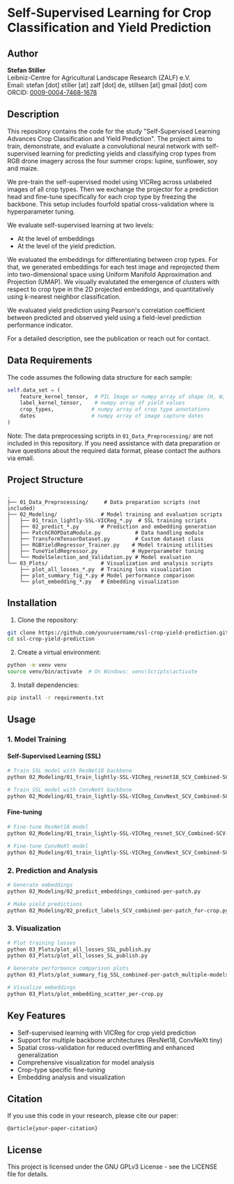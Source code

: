 # Self-Supervised Learning for Crop Classification and Yield Prediction

## Author

**Stefan Stiller**  
Leibniz-Centre for Agricultural Landscape Research (ZALF) e.V.  
Email: stefan [dot] stiller [at] zalf [dot] de, stillsen [at] gmail [dot] com  
ORCID: [0009-0004-7468-1678](https://orcid.org/0009-0004-7468-1678)

## Description

This repository contains the code for the study "Self-Supervised Learning Advances Crop Classification and Yield Prediction". The project aims to train, demonstrate, and evaluate a convolutional neural network with self-supervised learning for predicting yields and classifying crop types from RGB drone imagery across the four summer crops: lupine, sunflower, soy and maize. 

We pre-train the self-supervised model using VICReg across unlabeled images of all crop types. Then we exchange the projector for a prediction head and fine-tune specifically for each crop type by freezing the backbone. This setup includes fourfold spatial cross-validation where is hyperparameter tuning. 

We evaluate self-supervised learning at two levels:
- At the level of embeddings
- At the level of the yield prediction. 

We evaluated the embeddings for differentiating between crop types. For that, we generated embeddings for each test image and reprojected them into two-dimensional space using Uniform Manifold Approximation and Projection (UMAP). We visually evalutated the emergence of clusters with respect to crop type in the 2D projected embeddings, and quantitatively using k-nearest neighbor classification. 

We evaluated yield prediction using Pearson's correlation coefficient between predicted and observed yield using a field-level prediction performance indicator. 

For a detailed description, see the publication or reach out for contact.

## Data Requirements

The code assumes the following data structure for each sample:
```python
self.data_set = (
    feature_kernel_tensor,  # PIL Image or numpy array of shape (H, W, C)
    label_kernel_tensor,    # numpy array of yield values
    crop_types,            # numpy array of crop type annotations
    dates                  # numpy array of image capture dates
)
```

Note: The data preprocessing scripts in `01_Data_Preprocessing/` are not included in this repository. If you need assistance with data preparation or have questions about the required data format, please contact the authors via email.

## Project Structure

```
.
├── 01_Data_Preprocessing/     # Data preparation scripts (not included)
├── 02_Modeling/              # Model training and evaluation scripts
│   ├── 01_train_lightly-SSL-VICReg_*.py  # SSL training scripts
│   ├── 02_predict_*.py       # Prediction and embedding generation
│   ├── PatchCROPDataModule.py           # Data handling module
│   ├── TransformTensorDataset.py        # Custom dataset class
│   ├── RGBYieldRegressor_Trainer.py    # Model training utilities
│   ├── TuneYieldRegressor.py           # Hyperparameter tuning
│   └── ModelSelection_and_Validation.py # Model evaluation
└── 03_Plots/                 # Visualization and analysis scripts
    ├── plot_all_losses_*.py  # Training loss visualization
    ├── plot_summary_fig_*.py # Model performance comparison
    └── plot_embedding_*.py   # Embedding visualization
```

## Installation

1. Clone the repository:
```bash
git clone https://github.com/yourusername/ssl-crop-yield-prediction.git
cd ssl-crop-yield-prediction
```

2. Create a virtual environment:
```bash
python -m venv venv
source venv/bin/activate  # On Windows: venv\Scripts\activate
```

3. Install dependencies:
```bash
pip install -r requirements.txt
```

## Usage

### 1. Model Training

#### Self-Supervised Learning (SSL)
```bash
# Train SSL model with ResNet18 backbone
python 02_Modeling/01_train_lightly-SSL-VICReg_resnet18_SCV_Combined-SCV-14_SSL-Loss-together.py

# Train SSL model with ConvNeXt backbone
python 02_Modeling/01_train_lightly-SSL-VICReg_ConvNext_SCV_Combined-SCV-14_SSL-Loss-together.py
```

#### Fine-tuning
```bash
# Fine-tune ResNet18 model
python 02_Modeling/01_train_lightly-SSL-VICReg_resnet_SCV_Combined-SCV-14_SSL-Loss-together_FT-for-crop-type.py

# Fine-tune ConvNeXt model
python 02_Modeling/01_train_lightly-SSL-VICReg_ConvNext_SCV_Combined-SCV-14_SSL-Loss-together_FT-for-crop-type.py
```

### 2. Prediction and Analysis
```bash
# Generate embeddings
python 02_Modeling/02_predict_embeddings_combined-per-patch.py

# Make yield predictions
python 02_Modeling/02_predict_labels_SCV_combined-per-patch_for-crop.py
```

### 3. Visualization
```bash
# Plot training losses
python 03_Plots/plot_all_losses_SSL_publish.py
python 03_Plots/plot_all_losses_SL_publish.py

# Generate performance comparison plots
python 03_Plots/plot_summary_fig_SSL_combined-per-patch_multiple-models_FT-per-crop_retrain_publish.py

# Visualize embeddings
python 03_Plots/plot_embedding_scatter_per-crop.py
```

## Key Features

- Self-supervised learning with VICReg for crop yield prediction
- Support for multiple backbone architectures (ResNet18, ConvNeXt tiny)
- Spatial cross-validation for reduced overfitting and enhanced generalization
- Comprehensive visualization for model analysis
- Crop-type specific fine-tuning
- Embedding analysis and visualization

## Citation

If you use this code in your research, please cite our paper:
```
@article{your-paper-citation}
```

## License

This project is licensed under the GNU GPLv3 License - see the LICENSE file for details. 